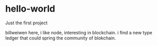 # hello-world
Just the first project

billweiwen here, i like node, interesting in blockchain.
i find a new type ledger that could spring the community of blokchain.

